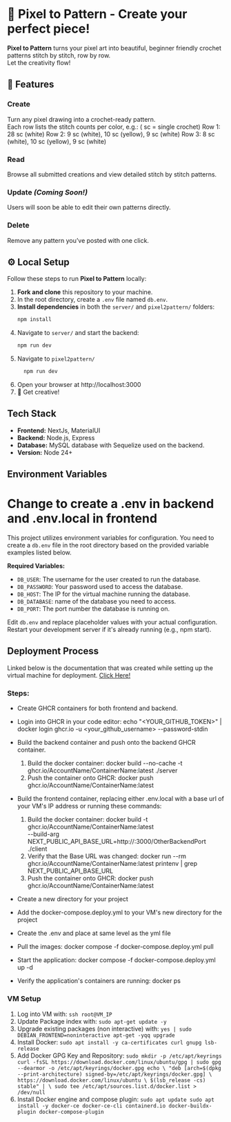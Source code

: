 # 🎨 Pixel to Pattern  - Create your perfect piece!

**Pixel to Pattern** turns your pixel art into beautiful, beginner friendly crochet patterns stitch by stitch, row by row.  
Let the creativity flow!




## 🧶 Features

### Create  
Turn any pixel drawing into a crochet-ready pattern.  
Each row lists the stitch counts per color, e.g.:
        ( sc = single crochet)
        Row 1: 28 sc (white)
        Row 2: 9 sc (white), 10 sc (yellow), 9 sc (white)
        Row 3: 8 sc (white), 10 sc (yellow), 9 sc (white)

### Read  
Browse all submitted creations and view detailed stitch by stitch patterns.

### Update *(Coming Soon!)*  
Users will soon be able to edit their own patterns directly.

### Delete  
Remove any pattern you’ve posted with one click.




## ⚙️ Local Setup

Follow these steps to run **Pixel to Pattern** locally:

1. **Fork and clone** this repository to your machine.  
2. In the root directory, create a `.env` file named `db.env`.  
3. **Install dependencies** in both the `server/` and `pixel2pattern/` folders:
   ```bash
   npm install
   ```
4. Navigate to `server/` and start the backend:
   ```bash
   npm run dev
   ```
5. Navigate to `pixel2pattern/`
   ```bash
     npm run dev
   ```
6. Open your browser at http://localhost:3000
7. 🎨 Get creative!




## Tech Stack
- **Frontend:** NextJs, MaterialUI
- **Backend:** Node.js, Express
- **Database:** MySQL database with Sequelize used on the backend.
- **Version:** Node 24+




## Environment Variables

# Change to create a .env in backend and .env.local in frontend

This project utilizes environment variables for configuration. You need to create a `db.env` file in the root directory based on the provided variable examples listed below.

   **Required Variables:**

   *   `DB_USER`: The username for the user created to run the database.
   *   `DB_PASSWORD`: Your password used to access the database.
   *   `DB_HOST`: The IP for the virtual machine running the database.
   *   `DB_DATABASE`: name of the database you need to access.
   *   `DB_PORT`: The port number the database is running on.

Edit `db.env` and replace placeholder values with your actual configuration.
Restart your development server if it's already running (e.g., npm start).


## Deployment Process
Linked below is the documentation that was created while setting up the virtual machine for deployment.
[Click Here!](https://loving-eye-8b5.notion.site/VM-Deployment-27e101a39e1480328574fee619f042d8)

### Steps:
- Create GHCR containers for both frontend and backend.
- Login into GHCR in your code editor: echo "<YOUR_GITHUB_TOKEN>" | docker login ghcr.io -u <your_github_username> --password-stdin
- Build the backend container and push onto the backend GHCR container.
   1. Build the docker container: docker build --no-cache -t ghcr.io/AccountName/ContainerName:latest ./server
   2. Push the container onto GHCR: docker push ghcr.io/AccountName/ContainerName:latest
- Build the frontend container, replacing either .env.local with a base url of your VM's IP address or running these commands:
   1. Build the docker container: docker build -t ghcr.io/AccountName/ContainerName:latest \
         --build-arg NEXT_PUBLIC_API_BASE_URL=http://<vm-ip>:3000/OtherBackendPort \
         ./client
   2. Verify that the Base URL was changed: docker run --rm ghcr.io/AccountName/ContainerName:latest printenv | grep NEXT_PUBLIC_API_BASE_URL
   3. Push the container onto GHCR: docker push ghcr.io/AccountName/ContainerName:latest

- Create a new directory for your project
- Add the docker-compose.deploy.yml to your VM's new directory for the project
- Create the .env and place at same level as the yml file
- Pull the images: docker compose -f docker-compose.deploy.yml pull
- Start the application: docker compose -f docker-compose.deploy.yml up -d
- Verify the application's containers are running: docker ps

### VM Setup

1. Log into VM with: `ssh root@VM_IP`
2. Update Package index with: `sudo apt-get update -y`
3. Upgrade existing packages (non interactive) with: `yes | sudo DEBIAN_FRONTEND=noninteractive apt-get -yqq upgrade`
4. Install Docker: `sudo apt install -y ca-certificates curl gnupg lsb-release`
5. Add Docker GPG Key and Repository: `sudo mkdir -p /etc/apt/keyrings
curl -fsSL https://download.docker.com/linux/ubuntu/gpg | sudo gpg --dearmor -o /etc/apt/keyrings/docker.gpg
echo \
"deb [arch=$(dpkg --print-architecture) signed-by=/etc/apt/keyrings/docker.gpg] \
https://download.docker.com/linux/ubuntu \
$(lsb_release -cs) stable" | \
sudo tee /etc/apt/sources.list.d/docker.list > /dev/null`
6. Install Docker engine and compose plugin: `sudo apt update
sudo apt install -y docker-ce docker-ce-cli containerd.io docker-buildx-plugin docker-compose-plugin`


